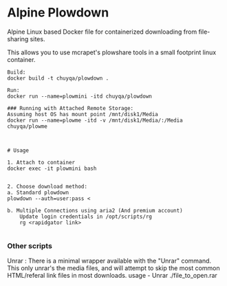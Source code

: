 
# Alpine Plowdown 

Alpine Linux based Docker file for containerized downloading from file-sharing sites.

This allows you to use mcrapet's plowshare tools in a small footprint linux container.



```
Build:
docker build -t chuyqa/plowdown .

Run:
docker run --name=plowmini -itd chuyqa/plowdown

### Running with Attached Remote Storage:
Assuming host OS has mount point /mnt/disk1/Media
docker run --name=plowme -itd -v /mnt/disk1/Media/:/Media chuyqa/plowme



# Usage

1. Attach to container
docker exec -it plowmini bash


2. Choose download method:
a. Standard plowdown
plowdown --auth=user:pass <

b. Multiple Connections using aria2 (And premium account)
    Update login credentials in /opt/scripts/rg
    rg <rapidgator link>


```

### Other scripts

Unrar : There is a minimal wrapper available with the "Unrar" command. 
    This only unrar's the media files, and will attempt to skip the most
    common HTML/referal link files in most downloads. 
    usage - Unrar ./file_to_open.rar
